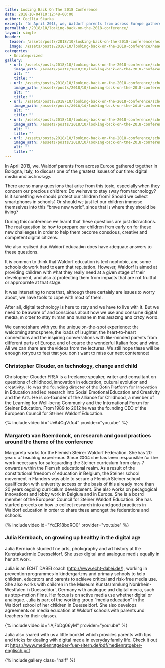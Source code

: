 ```yaml
---
title: Looking Back On The 2018 Conference
date: 2018-10-04T10:12:48+00:00
author: Cecília Skarka
excerpt: 'In April 2018, we, Waldorf parents from across Europe gathered together in Bologna, Italy, to discuss one of the greatest issues of our time: digital media and technology.'
permalink: /2018/10/looking-back-on-the-2018-conference/
layout: single
header:
  teaser: /assets/posts/2018/10/looking-back-on-the-2018-conference/header.jpg
  image: /assets/posts/2018/10/looking-back-on-the-2018-conference/header.jpg
categories:
  - Uncategorized
gallery:
  - url: /assets/posts/2018/10/looking-back-on-the-2018-conference/school-1.jpg
    image_path: /assets/posts/2018/10/looking-back-on-the-2018-conference/school-1.jpg
    alt: ""
    title: ""
  - url: /assets/posts/2018/10/looking-back-on-the-2018-conference/school-2.jpg
    image_path: /assets/posts/2018/10/looking-back-on-the-2018-conference/school-2.jpg
    alt: ""
    title: ""
  - url: /assets/posts/2018/10/looking-back-on-the-2018-conference/school-3.jpg
    image_path: /assets/posts/2018/10/looking-back-on-the-2018-conference/school-3.jpg
    alt: ""
    title: ""
  - url: /assets/posts/2018/10/looking-back-on-the-2018-conference/school-4.jpg
    image_path: /assets/posts/2018/10/looking-back-on-the-2018-conference/school-4.jpg
    alt: ""
    title: ""
  - url: /assets/posts/2018/10/looking-back-on-the-2018-conference/school-5.jpg
    image_path: /assets/posts/2018/10/looking-back-on-the-2018-conference/school-5.jpg
    alt: ""
    title: ""
---
```

In April 2018, we, Waldorf parents from across Europe gathered together in Bologna, Italy, to discuss one of the greatest issues of our time: digital media and technology. 

There are so many questions that arise from this topic, especially when they concern our precious children: Do we have to stay away from technology? Is it something we should protect our children from? Should we collect smartphones in schools? Or should we just let our children immerse themselves into this “brave new world”, since that is where they should be living?

During this conference we learnt that these questions are just distractions. The real question is: how to prepare our children from early on for these new challenges in order to help them become conscious, creative and competent digital citizens.

We also realised that Waldorf education does have adequate answers to these questions.

It is common to think that Waldorf education is technophobic, and some schools do work hard to earn that reputation. However, Waldorf is aimed at providing children with what they really need at a given stage of their development, and also at protecting them from impacts that are not fruitful or appropriate at that stage.

It was interesting to note that, although there certainly are issues to worry about, we have tools to cope with most of them.

After all, digital technology is here to stay and we have to live with it. But we need to be aware of and conscious about how we use and consume digital media, in order to stay human and humane in this amazing and crazy world.

We cannot share with you the unique on-the-spot experience: the welcoming atmosphere, the loads of laughter, the heart-to-heart connections and the inspiring conversations with like-minded parents from different parts of Europe, and of course the wonderful Italian food and wine. All we can share are the videos from the lectures. We still hope these will be enough for you to feel that you don’t want to miss our next conference!

### **Christopher Clouder**, on technology, change and child

Christopher Clouder FRSA is a freelance speaker, writer and consultant on questions of childhood, innovation in education, cultural evolution and creativity. He was the founding director of the Botin Platform for Innovation in Education and led research into Social Emotional Education and Creativity and the Arts. He is co-founder of the Alliance for Childhood, a member of the Learning for Well-being Community and the International Forum for Steiner Education. From 1989 to 2012 he was the founding CEO of the European Council for Steiner Waldorf Education.

{% include video id="Ue64CgVtfc4" provider="youtube" %}

### **Margareta van Raemdonck**, on research and good practices around the theme of the conference

Margareta works for the Flemish Steiner Waldorf Federation. She has 20 years of teaching experience. Since 2004 she has been responsible for the work necessary for safeguarding the Steiner curriculum from class 7 onwards within the Flemish educational realm. As a result of the constitutional freedom of education in Belgium, the Steiner school movement in Flanders was able to secure a Flemish Steiner school qualification with university access on the basis of this already more than 20 years ongoing curriculum development. She also works on pedagogical innovations and lobby work in Belgium and in Europe. She is a board member of the European Council for Steiner Waldorf Education. She has started projects on how to collect research into and good practices in Waldorf education in order to share these amongst the federations and schools.

{% include video id="YgER18bqRO0" provider="youtube" %}

### **Julia Kernbach**, on growing up healthy in the digital age

Julia Kernbach studied fine arts, photography and art history at the Kunstakademie Duesseldorf. She uses digital and analogue media equally in her art work.

Julia is an ECHT DABEI coach (<http://www.echt-dabei.de/>), working in prevention programmes in kindergartens and primary schools to help children, educators and parents to achieve critical and risk-free media use. She also works with children in the Museum Kunstsammlung Nordrhein-Westfalen in Duesseldorf, Germany with analogue and digital media, such as stop-motion films. Her focus is on active media use whether digital or analogue. Julia is part of the working group “media education” in the Waldorf school of her children in Duesseldorf. She also develops agreements on media education at Waldorf schools with parents and teachers for their classes.

{% include video id="iAj7bDg06yM" provider="youtube" %}

Julia also shared with us a little booklet which provides parents with tips and tricks for dealing with digital media in everyday family life. Check it out at <https://www.medienratgeber-fuer-eltern.de/pdf/medienratgeber-englisch.pdf>


{% include gallery class="half" %}
